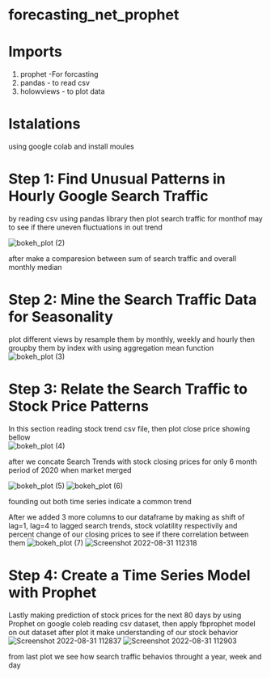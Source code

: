 # forecasting_net_prophet

# Imports
1. prophet  -For forcasting
2. pandas - to read csv
3. holowviews - to plot data

# Istalations 
using google colab and install moules 
# Step 1: Find Unusual Patterns in Hourly Google Search Traffic
by reading csv using pandas library then plot search traffic for monthof may to see if there uneven fluctuations in out trend 

![bokeh_plot (2)](https://user-images.githubusercontent.com/69637182/187725647-e9b1f31e-2804-4919-94b5-c7c4c6d1b43a.png)

after make a comparesion between sum of search traffic and overall monthly median 

# Step 2: Mine the Search Traffic Data for Seasonality

plot different views by resample them by monthly, weekly and hourly then groupby them by index with using aggregation mean function 
![bokeh_plot (3)](https://user-images.githubusercontent.com/69637182/187726618-b27f770d-1266-43a0-9a64-5b211558e1de.png)


# Step 3: Relate the Search Traffic to Stock Price Patterns
In this section reading stock trend csv file, then plot close price showing bellow  
![bokeh_plot (4)](https://user-images.githubusercontent.com/69637182/187727700-3414c835-7976-40ff-b0e2-5dc81f161eff.png)

after we concate Search Trends with stock closing prices for only 6 month period of 2020 when market merged 

![bokeh_plot (5)](https://user-images.githubusercontent.com/69637182/187728563-8cf4a3ea-7d78-42f3-b2c6-a0fd595db7ae.png)
![bokeh_plot (6)](https://user-images.githubusercontent.com/69637182/187728596-eec9f257-b611-4a3e-9a51-3f3d55c73bff.png)

founding out both time series indicate a common trend 

After we added 3 more columns to our dataframe by making as shift of lag=1, lag=4 to lagged search trends, stock volatility respectivily and percent change of our 
closing prices to see if there correlation between them 
![bokeh_plot (7)](https://user-images.githubusercontent.com/69637182/187729562-91045609-f583-4d58-8320-e7f82fb78222.png)
![Screenshot 2022-08-31 112318](https://user-images.githubusercontent.com/69637182/187729597-dd517331-d504-4575-9996-04a8d6ac12d6.png)


 # Step 4: Create a Time Series Model with Prophet
 
Lastly making prediction of stock prices for the next 80 days by using Prophet on google coleb
reading csv dataset, then apply fbprophet model on out dataset after plot it make understanding of our stock behavior
![Screenshot 2022-08-31 112837](https://user-images.githubusercontent.com/69637182/187730692-ba68f707-f877-4534-a202-8a9bdf3c139f.png)
![Screenshot 2022-08-31 112903](https://user-images.githubusercontent.com/69637182/187730875-06869767-d969-463b-9842-d8606884b70d.png)


from last plot we see how search traffic behavios throught a year, week and day


